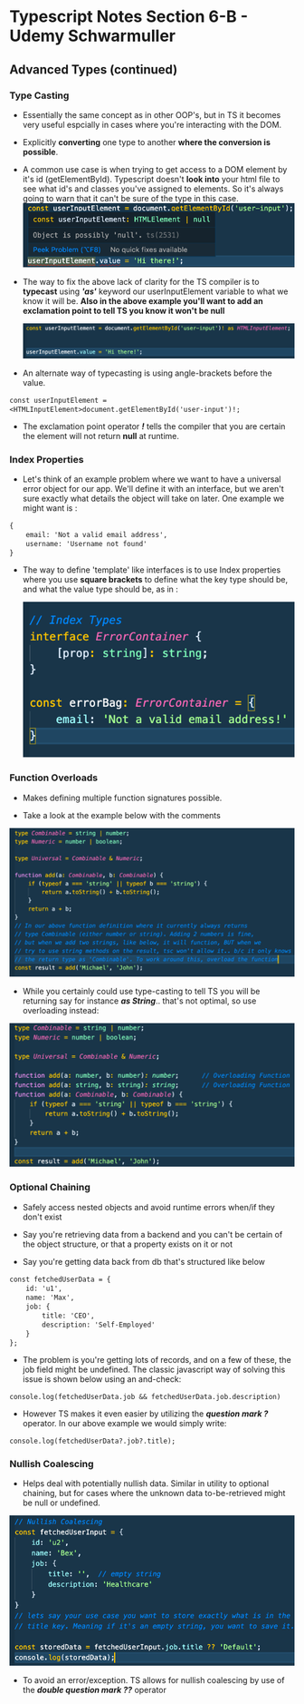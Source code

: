 # Typescript Notes Section 6-B - Udemy Schwarmuller

## Advanced Types (continued)

### Type Casting

- Essentially the same concept as in other OOP's, but in TS it becomes very useful espcially in cases where you're interacting with the DOM.

- Explicitly **converting** one type to another **where the conversion is possible**.

- A common use case is when trying to get access to a DOM element by it's id (getElementById). Typescript doesn't **look into** your html file to see what id's and classes you've assigned to elements. So it's always going to warn that it can't be sure of the type in this case.
  ![TCAST1](./tcast1_ts.png)

- The way to fix the above lack of clarity for the TS compiler is to **typecast** using **_'as'_** keyword our userInputElement variable to what we know it will be. **Also in the above example you'll want to add an exclamation point to tell TS you know it won't be null**

  ![TCAST2](./tsc2_ts.png)

- An alternate way of typecasting is using angle-brackets before the value.

```
const userInputElement = <HTMLInputElement>document.getElementById('user-input')!;
```

- The exclamation point operator **_!_** tells the compiler that you are certain the element will not return **null** at runtime.

### Index Properties

- Let's think of an example problem where we want to have a universal error object for our app. We'll define it with an interface, but we aren't sure exactly what details the object will take on later. One example we might want is :

```
{
    email: 'Not a valid email address',
    username: 'Username not found'
}
```

- The way to define 'template' like interfaces is to use Index properties where you use **square brackets** to define what the key type should be, and what the value type should be, as in :

  ![INDEXTYPES](./indexTypes_ts.png)

### Function Overloads

- Makes defining multiple function signatures possible.

- Take a look at the example below with the comments

![FUNCOVER1](./funcOver1.png)

- While you certainly could use type-casting to tell TS you will be returning say for instance **_as String_**.. that's not optimal, so use overloading instead:

![FUNCOVER2](./funcOver2.png)

### Optional Chaining

- Safely access nested objects and avoid runtime errors when/if they don't exist

- Say you're retrieving data from a backend and you can't be certain of the object structure, or that a property exists on it or not

- Say you're getting data back from db that's structured like below

```
const fetchedUserData = {
    id: 'u1',
    name: 'Max',
    job: {
        title: 'CEO',
        description: 'Self-Employed'
    }
};
```

- The problem is you're getting lots of records, and on a few of these, the job field might be undefined. The classic javascript way of solving this issue is shown below using an and-check:

```
console.log(fetchedUserData.job && fetchedUserData.job.description)
```

- However TS makes it even easier by utilizing the **_question mark ?_** operator. In our above example we would simply write:

```
console.log(fetchedUserData?.job?.title);
```

### Nullish Coalescing

- Helps deal with potentially nullish data. Similar in utility to optional chaining, but for cases where the unknown data to-be-retrieved might be null or undefined.

![NULLISH1](./nullish1.png)

- To avoid an error/exception. TS allows for nullish coalescing by use of the **_double question mark ??_** operator
